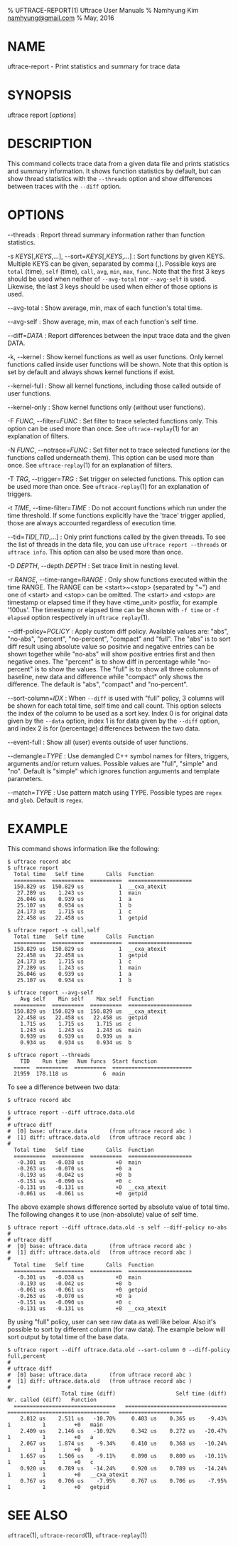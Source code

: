 % UFTRACE-REPORT(1) Uftrace User Manuals
% Namhyung Kim <namhyung@gmail.com>
% May, 2016

NAME
====
uftrace-report - Print statistics and summary for trace data


SYNOPSIS
========
uftrace report [*options*]


DESCRIPTION
===========
This command collects trace data from a given data file and prints statistics and summary information.  It shows function statistics by default, but can show thread statistics with the `--threads` option and show differences between traces with the `--diff` option.


OPTIONS
=======
\--threads
:   Report thread summary information rather than function statistics.

-s *KEYS*[,*KEYS*,...], \--sort=*KEYS*[,*KEYS*,...]
:   Sort functions by given KEYS.  Multiple KEYS can be given, separated by comma (,).  Possible keys are `total` (time), `self` (time), `call`, `avg`, `min`, `max`, `func`.  Note that the first 3 keys should be used when neither of `--avg-total` nor `--avg-self` is used.  Likewise, the last 3 keys should be used when either of those options is used.

\--avg-total
:   Show average, min, max of each function's total time.

\--avg-self
:   Show average, min, max of each function's self time.

\--diff=*DATA*
:   Report differences between the input trace data and the given DATA.

-k, \--kernel
:   Show kernel functions as well as user functions.  Only kernel functions called inside user functions will be shown.  Note that this option is set by default and always shows kernel functions if exist.

--kernel-full
:   Show all kernel functions, including those called outside of user functions.

\--kernel-only
:   Show kernel functions only (without user functions).

-F *FUNC*, \--filter=*FUNC*
:   Set filter to trace selected functions only.  This option can be used more than once.  See `uftrace-replay`(1) for an explanation of filters.

-N *FUNC*, \--notrace=*FUNC*
:   Set filter not to trace selected functions (or the functions called underneath them).  This option can be used more than once.  See `uftrace-replay`(1) for an explanation of filters.

-T *TRG*, \--trigger=*TRG*
:   Set trigger on selected functions.  This option can be used more than once.  See `uftrace-replay`(1) for an explanation of triggers.

-t *TIME*, \--time-filter=*TIME*
:   Do not account functions which run under the time threshold.  If some functions explicitly have the 'trace' trigger applied, those are always accounted regardless of execution time.

\--tid=*TID*[,*TID*,...]
:   Only print functions called by the given threads.  To see the list of threads in the data file, you can use `uftrace report --threads` or `uftrace info`.  This option can also be used more than once.

-D *DEPTH*, \--depth *DEPTH*
:   Set trace limit in nesting level.

-r *RANGE*, \--time-range=*RANGE*
:   Only show functions executed within the time RANGE.  The RANGE can be \<start\>~\<stop\> (separated by "~") and one of \<start\> and \<stop\> can be omitted.  The \<start\> and \<stop\> are timestamp or elapsed time if they have \<time_unit\> postfix, for example '100us'.  The timestamp or elapsed time can be shown with `-f time` or `-f elapsed` option respectively in `uftrace replay`(1).

\--diff-policy=*POLICY*
:   Apply custom diff policy.  Available values are: "abs", "no-abs", "percent", "no-percent", "compact" and "full".  The "abs" is to sort diff result using absolute value so positvie and negative entries can be shown together while "no-abs" will show positive entries first and then negative ones.  The "percent" is to show diff in percentage while "no-percent" is to show the values.  The "full" is to show all three columns of baseline, new data and difference while "compact" only shows the difference.  The default is "abs", "compact" and "no-percent".

\--sort-column=*IDX*
:   When `--diff` is used with "full" policy, 3 columns will be shown for each total time, self time and call count.  This option selects the index of the column to be used as a sort key.  Index 0 is for original data given by the `--data` option, index 1 is for data given by the `--diff` option, and index 2 is for (percentage) differences between the two data.

\--event-full
:   Show all (user) events outside of user functions.

\--demangle=*TYPE*
:   Use demangled C++ symbol names for filters, triggers, arguments and/or return values.  Possible values are "full", "simple" and "no".  Default is "simple" which ignores function arguments and template parameters.

--match=*TYPE*
:   Use pattern match using TYPE.  Possible types are `regex` and `glob`.  Default is `regex`.


EXAMPLE
=======
This command shows information like the following:

    $ uftrace record abc
    $ uftrace report
      Total time   Self time       Calls  Function
      ==========  ==========  ==========  ====================
      150.829 us  150.829 us           1  __cxa_atexit
       27.289 us    1.243 us           1  main
       26.046 us    0.939 us           1  a
       25.107 us    0.934 us           1  b
       24.173 us    1.715 us           1  c
       22.458 us   22.458 us           1  getpid

    $ uftrace report -s call,self
      Total time   Self time       Calls  Function
      ==========  ==========  ==========  ====================
      150.829 us  150.829 us           1  __cxa_atexit
       22.458 us   22.458 us           1  getpid
       24.173 us    1.715 us           1  c
       27.289 us    1.243 us           1  main
       26.046 us    0.939 us           1  a
       25.107 us    0.934 us           1  b

    $ uftrace report --avg-self
        Avg self    Min self    Max self  Function
      ==========  ==========  ==========  ====================
      150.829 us  150.829 us  150.829 us  __cxa_atexit
       22.458 us   22.458 us   22.458 us  getpid
        1.715 us    1.715 us    1.715 us  c
        1.243 us    1.243 us    1.243 us  main
        0.939 us    0.939 us    0.939 us  a
        0.934 us    0.934 us    0.934 us  b

    $ uftrace report --threads
        TID    Run time   Num funcs  Start function
      =====  ==========  ==========  =========================
      21959  178.118 us           6  main

To see a difference between two data:

    $ uftrace record abc

    $ uftrace report --diff uftrace.data.old
    #
    # uftrace diff
    #  [0] base: uftrace.data       (from uftrace record abc )
    #  [1] diff: uftrace.data.old   (from uftrace record abc )
    #
      Total time   Self time       Calls  Function
      ==========  ==========  ==========  ====================
       -0.301 us   -0.038 us          +0  main
       -0.263 us   -0.070 us          +0  a
       -0.193 us   -0.042 us          +0  b
       -0.151 us   -0.090 us          +0  c
       -0.131 us   -0.131 us          +0  __cxa_atexit
       -0.061 us   -0.061 us          +0  getpid

The above example shows difference sorted by absolute value of total time.
The following changes it to use (non-absolute) value of self time.

    $ uftrace report --diff uftrace.data.old -s self --diff-policy no-abs
    #
    # uftrace diff
    #  [0] base: uftrace.data       (from uftrace record abc )
    #  [1] diff: uftrace.data.old   (from uftrace record abc )
    #
      Total time   Self time       Calls  Function
      ==========  ==========  ==========  ====================
       -0.301 us   -0.038 us          +0  main
       -0.193 us   -0.042 us          +0  b
       -0.061 us   -0.061 us          +0  getpid
       -0.263 us   -0.070 us          +0  a
       -0.151 us   -0.090 us          +0  c
       -0.131 us   -0.131 us          +0  __cxa_atexit

By using "full" policy, user can see raw data as well like below.
Also it's possible to sort by different column (for raw data).
The example below will sort output by total time of the base data.

    $ uftrace report --diff uftrace.data.old --sort-column 0 --diff-policy full,percent
    #
    # uftrace diff
    #  [0] base: uftrace.data       (from uftrace record abc )
    #  [1] diff: uftrace.data.old   (from uftrace record abc )
    #
                     Total time (diff)                   Self time (diff)                  Nr. called (diff)   Function
      ================================   ================================   ================================   ====================
        2.812 us    2.511 us   -10.70%     0.403 us    0.365 us    -9.43%            1          1         +0   main
        2.409 us    2.146 us   -10.92%     0.342 us    0.272 us   -20.47%            1          1         +0   a
        2.067 us    1.874 us    -9.34%     0.410 us    0.368 us   -10.24%            1          1         +0   b
        1.657 us    1.506 us    -9.11%     0.890 us    0.800 us   -10.11%            1          1         +0   c
        0.920 us    0.789 us   -14.24%     0.920 us    0.789 us   -14.24%            1          1         +0   __cxa_atexit
        0.767 us    0.706 us    -7.95%     0.767 us    0.706 us    -7.95%            1          1         +0   getpid


SEE ALSO
========
`uftrace`(1), `uftrace-record`(1), `uftrace-replay`(1)
